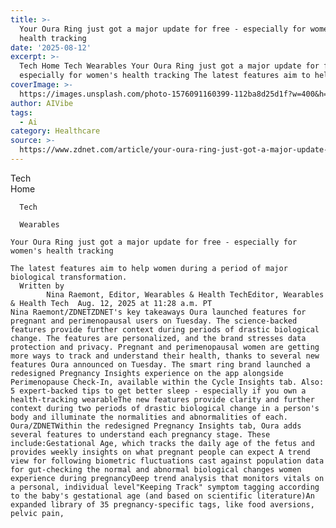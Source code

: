 ```yaml
---
title: >-
  Your Oura Ring just got a major update for free - especially for women's
  health tracking
date: '2025-08-12'
excerpt: >-
  Tech Home Tech Wearables Your Oura Ring just got a major update for free -
  especially for women's health tracking The latest features aim to help wome...
coverImage: >-
  https://images.unsplash.com/photo-1576091160399-112ba8d25d1f?w=400&h=200&fit=crop&auto=format
author: AIVibe
tags:
  - Ai
category: Healthcare
source: >-
  https://www.zdnet.com/article/your-oura-ring-just-got-a-major-update-for-free-especially-for-womens-health-tracking/
---
```

Tech      
      Home
    
      Tech
    
      Wearables
       
    Your Oura Ring just got a major update for free - especially for women's health tracking
     
    The latest features aim to help women during a period of major biological transformation.
      Written by 
            Nina Raemont, Editor, Wearables & Health TechEditor, Wearables & Health Tech  Aug. 12, 2025 at 11:28 a.m. PT                            Nina Raemont/ZDNETZDNET's key takeaways Oura launched features for pregnant and perimenopausal users on Tuesday. The science-backed features provide further context during periods of drastic biological change. The features are personalized, and the brand stresses data protection and privacy. Pregnant and perimenopausal women are getting more ways to track and understand their health, thanks to several new features Oura announced on Tuesday. The smart ring brand launched a redesigned Pregnancy Insights experience on the app alongside Perimenopause Check-In, available within the Cycle Insights tab. Also: 5 expert-backed tips to get better sleep - especially if you own a health-tracking wearableThe new features provide clarity and further context during two periods of drastic biological change in a person's body and illuminate the normalities and abnormalities of each.      Oura/ZDNETWithin the redesigned Pregnancy Insights tab, Oura adds several features to understand each pregnancy stage. These include:Gestational Age, which tracks the daily age of the fetus and provides weekly insights on what pregnant people can expect A trend view for following biometric fluctuations cast against population data for gut-checking the normal and abnormal biological changes women experience during pregnancyDeep trend analysis that monitors vitals on a personal, individual level"Keeping Track" symptom tagging according to the baby's gestational age (and based on scientific literature)An expanded library of 35 pregnancy-specific tags, like food aversions, pelvic pain,
